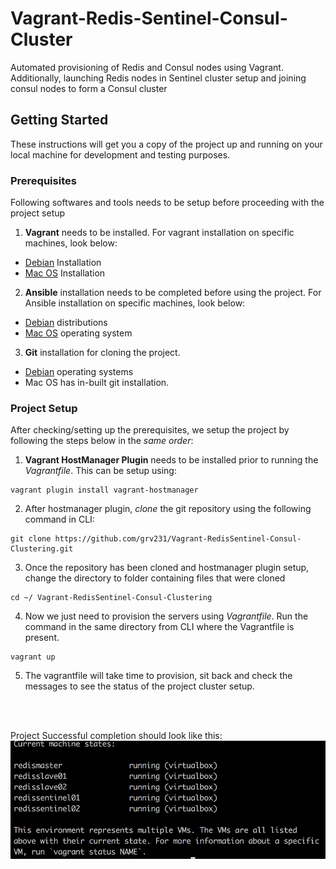 # Vagrant-Redis-Sentinel-Consul-Cluster
Automated provisioning of Redis and Consul nodes using Vagrant. Additionally, launching Redis nodes in Sentinel cluster setup and joining consul nodes to form a Consul cluster

## Getting Started

These instructions will get you a copy of the project up and running on your local machine for development and testing purposes.

### Prerequisites

Following softwares and tools needs to be setup before proceeding with the project setup

1. **Vagrant** needs to be installed. For vagrant installation on specific machines, look below:
 - [Debian](http://www.codebind.com/linux-tutorials/install-vagrant-ubuntu-16-04/) Installation
 - [Mac OS](http://sourabhbajaj.com/mac-setup/Vagrant/README.html) Installation

2. **Ansible** installation needs to be completed before using the project. For Ansible installation on specific machines, look below:
 - [Debian](https://www.techrepublic.com/article/how-to-install-ansible-on-ubuntu/) distributions
 - [Mac OS](https://hvops.com/articles/ansible-mac-osx/) operating system
 
3. **Git** installation for cloning the project.
- [Debian](https://www.liquidweb.com/kb/install-git-ubuntu-16-04-lts/) operating systems
- Mac OS has in-built git installation. 

### Project Setup
After checking/setting up the prerequisites, we setup the project by following the steps below in the *same order*:

1. **Vagrant HostManager Plugin** needs to be installed prior to running the *Vagrantfile*. This can be setup using:
```
vagrant plugin install vagrant-hostmanager
```
2. After hostmanager plugin, *clone* the git repository using the following command in CLI:
```
git clone https://github.com/grv231/Vagrant-RedisSentinel-Consul-Clustering.git
```
3. Once the repository has been cloned and hostmanager plugin setup, change the directory to folder containing files that were cloned
```
cd ~/ Vagrant-RedisSentinel-Consul-Clustering
```
4. Now we just need to provision the servers using *Vagrantfile*. Run the command in the same directory from CLI where the Vagrantfile is present.
```
vagrant up
```
5. The vagrantfile will take time to provision, sit back and check the messages to see the status of the project cluster setup.
<br>
<br>

Project Successful completion should look like this:
![alt text](https://github.com/grv231/Vagrant-RedisSentinel-Consul-Clustering/blob/master/Images/SetupCompletion.png "ProjectSetupCompletion")
